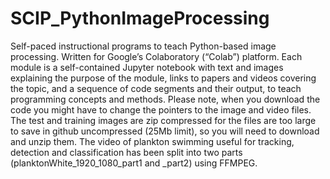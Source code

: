 # SCIP_PythonImageProcessing
Self-paced instructional programs to teach Python-based image processing. Written for Google’s Colaboratory (“Colab”) platform. Each module is a self-contained Jupyter notebook with text and images explaining the purpose of the module, links to papers and videos covering the topic, and a sequence of code segments and their output, to teach programming concepts and methods. Please note, when you download the code you might have to change the pointers to the image and video files. The test and training images are zip compressed for the files are too large to save in github uncompressed (25Mb limit), so you will need to download and unzip them. The video of plankton swimming useful for tracking, detection and classification has been split into two parts (planktonWhite_1920_1080_part1 and _part2) using FFMPEG. 
